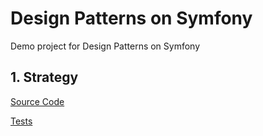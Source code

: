 # Design Patterns on Symfony 

Demo project for Design Patterns on Symfony

## 1. Strategy

[Source Code](/src/Strategy)

[Tests](/tests/Strategy)
